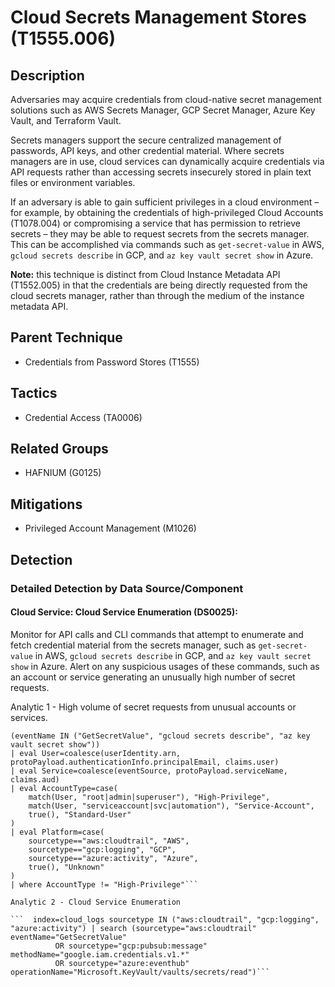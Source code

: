 # Cloud Secrets Management Stores (T1555.006)

## Description
Adversaries may acquire credentials from cloud-native secret management solutions such as AWS Secrets Manager, GCP Secret Manager, Azure Key Vault, and Terraform Vault.  

Secrets managers support the secure centralized management of passwords, API keys, and other credential material. Where secrets managers are in use, cloud services can dynamically acquire credentials via API requests rather than accessing secrets insecurely stored in plain text files or environment variables.  

If an adversary is able to gain sufficient privileges in a cloud environment – for example, by obtaining the credentials of high-privileged Cloud Accounts (T1078.004) or compromising a service that has permission to retrieve secrets – they may be able to request secrets from the secrets manager. This can be accomplished via commands such as `get-secret-value` in AWS, `gcloud secrets describe` in GCP, and `az key vault secret show` in Azure.

**Note:** this technique is distinct from Cloud Instance Metadata API (T1552.005) in that the credentials are being directly requested from the cloud secrets manager, rather than through the medium of the instance metadata API.

## Parent Technique
- Credentials from Password Stores (T1555)

## Tactics
- Credential Access (TA0006)

## Related Groups
- HAFNIUM (G0125)

## Mitigations
- Privileged Account Management (M1026)

## Detection

### Detailed Detection by Data Source/Component
#### Cloud Service: Cloud Service Enumeration (DS0025): 
Monitor for API calls and CLI commands that attempt to enumerate and fetch credential material from the secrets manager, such as `get-secret-value` in AWS, `gcloud secrets describe` in GCP, and `az key vault secret show` in Azure. Alert on any suspicious usages of these commands, such as an account or service generating an unusually high number of secret requests.

Analytic 1 - High volume of secret requests from unusual accounts or services.

``` index=cloud_logs sourcetype IN ("aws:cloudtrail", "gcp:logging", "azure:activity")
(eventName IN ("GetSecretValue", "gcloud secrets describe", "az key vault secret show"))
| eval User=coalesce(userIdentity.arn, protoPayload.authenticationInfo.principalEmail, claims.user)
| eval Service=coalesce(eventSource, protoPayload.serviceName, claims.aud)
| eval AccountType=case(
    match(User, "root|admin|superuser"), "High-Privilege",
    match(User, "serviceaccount|svc|automation"), "Service-Account",
    true(), "Standard-User"
)
| eval Platform=case(
    sourcetype=="aws:cloudtrail", "AWS",
    sourcetype=="gcp:logging", "GCP",
    sourcetype=="azure:activity", "Azure",
    true(), "Unknown"
)
| where AccountType != "High-Privilege"``` 

Analytic 2 - Cloud Service Enumeration 

```  index=cloud_logs sourcetype IN ("aws:cloudtrail", "gcp:logging", "azure:activity") | search (sourcetype="aws:cloudtrail" eventName="GetSecretValue" 
          OR sourcetype="gcp:pubsub:message" methodName="google.iam.credentials.v1.*" 
          OR sourcetype="azure:eventhub" operationName="Microsoft.KeyVault/vaults/secrets/read")```


